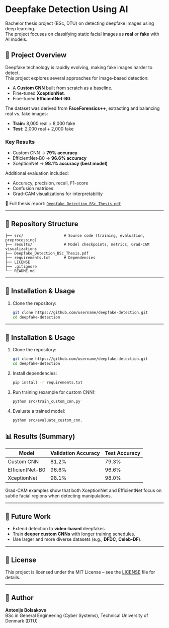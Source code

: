 # Deepfake Detection Using AI

Bachelor thesis project (BSc, DTU) on detecting deepfake images using deep learning.  
The project focuses on classifying static facial images as **real** or **fake** with AI models.

## 📄 Project Overview
Deepfake technology is rapidly evolving, making fake images harder to detect.  
This project explores several approaches for image-based detection:
- A **Custom CNN** built from scratch as a baseline.
- Fine-tuned **XceptionNet**.
- Fine-tuned **EfficientNet-B0**.

The dataset was derived from **FaceForensics++**, extracting and balancing real vs. fake images:
- **Train:** 8,000 real + 8,000 fake  
- **Test:** 2,000 real + 2,000 fake  

### Key Results
- Custom CNN → **79% accuracy**  
- EfficientNet-B0 → **96.6% accuracy**  
- XceptionNet → **98.1% accuracy (best model)**  

Additional evaluation included:
- Accuracy, precision, recall, F1-score  
- Confusion matrices  
- Grad-CAM visualizations for interpretability  

📑 Full thesis report: [`Deepfake_Detection_BSc_Thesis.pdf`](./Deepfake_Detection_BSc_Thesis.pdf)

---

## 📂 Repository Structure
```plaintext
├── src/                  # Source code (training, evaluation, preprocessing)
├── results/              # Model checkpoints, metrics, Grad-CAM visualizations
├── Deepfake_Detection_BSc_Thesis.pdf  
├── requirements.txt      # Dependencies
├── LICENSE
├── .gitignore
└── README.md
````` 

---

## 🚀 Installation & Usage

1. Clone the repository:
   ```bash
   git clone https://github.com/username/deepfake-detection.git
   cd deepfake-detection
---

## 🚀 Installation & Usage

1. Clone the repository:
   ```bash
   git clone https://github.com/username/deepfake-detection.git
   cd deepfake-detection
   ````` 

2.	Install dependencies:
    ```bash
    pip install -r requirements.txt
    ````` 
4.	Run training (example for custom CNN):
    ```bash
    python src/train_custom_cnn.py
    ````` 

6.	Evaluate a trained model:
    ```bash
    python src/evaluate_custom_cnn.
    `````
    
## 📊 Results (Summary)

| Model        | Validation Accuracy | Test Accuracy |
|--------------|----------------------|---------------|
| Custom CNN   | 81.2%               | 79.3%         |
| EfficientNet-B0 | 96.6%            | 96.6%         |
| XceptionNet  | 98.1%               | 98.0%         |

Grad-CAM examples show that both XceptionNet and EfficientNet focus on subtle facial regions when detecting manipulations.

---

## 🔮 Future Work
- Extend detection to **video-based** deepfakes.  
- Train **deeper custom CNNs** with longer training schedules.  
- Use larger and more diverse datasets (e.g., **DFDC**, **Celeb-DF**).  

---

## 📜 License
This project is licensed under the MIT License – see the [LICENSE](LICENSE) file for details.  

---

## 👤 Author
**Antonijs Bolsakovs**  
BSc in General Engineering (Cyber Systems), Technical University of Denmark (DTU)  
